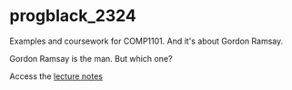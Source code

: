 # progblack_2324
Examples and coursework for COMP1101. And it's about Gordon  Ramsay.

Gordon Ramsay is the man. But which one?

Access the [lecture notes](https://github.com/stevenaeola/progblack_lectures)
